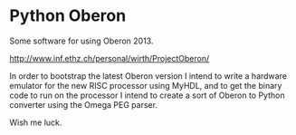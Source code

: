 Python Oberon
=============


Some software for using Oberon 2013.

http://www.inf.ethz.ch/personal/wirth/ProjectOberon/


In order to bootstrap the latest Oberon version I intend to write a
hardware emulator for the new RISC processor using MyHDL, and to get the
binary code to run on the processor I intend to create a sort of Oberon
to Python converter using the Omega PEG parser.

Wish me luck.


